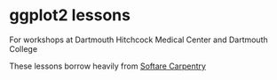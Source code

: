 # ggplot2 lessons
For workshops at Dartmouth Hitchcock Medical Center and Dartmouth College

These lessons borrow heavily from [Softare Carpentry](http://swcarpentry.github.io/r-novice-gapminder/ "R for Reproducible Scientific Analysis")